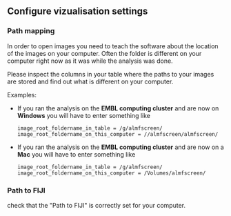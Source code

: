 ## Configure vizualisation settings ##

### Path mapping ###

In order to open images you need to teach the software about the location of the images on your computer. Often the folder is different on your computer right now as it was while the analysis was done.

Please inspect the columns in your table where the paths to your images are stored and find out what is different on your computer.

Examples:

- If you ran the analysis on the __EMBL computing cluster__ and are now on __Windows__ you will have to enter something like
 
    `image_root_foldername_in_table = /g/almfscreen/`
    `image_root_foldername_on_this_computer = //almfscreen/almfscreen/`

- If you ran the analysis on the __EMBL computing cluster__ and are now on a __Mac__ you will have to enter something like
 
    `image_root_foldername_in_table = /g/almfscreen/`
    `image_root_foldername_on_this_computer = /Volumes/almfscreen/`

### Path to FIJI ###

check that the "Path to FIJI" is correctly set for your computer.
